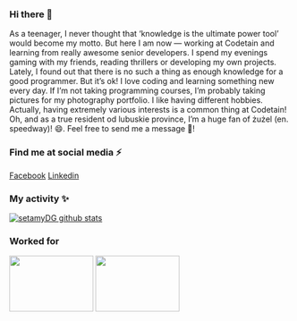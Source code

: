 ### Hi there 👋
As a teenager, I never thought that ‘knowledge is the ultimate power tool’ would become my motto. But here I am now — working at Codetain and learning from really awesome senior developers. I spend my evenings gaming with my friends, reading thrillers or developing my own projects. Lately, I found out that there is no such a thing as enough knowledge for a good programmer. But it’s ok! I love coding and learning something new every day. If I’m not taking programming courses, I’m probably taking pictures for my photography portfolio. I like having different hobbies. Actually, having extremely various interests is a common thing at Codetain! Oh, and as a true resident od lubuskie province, I’m a huge fan of żużel (en. speedway)! 😄. Feel free to send me a message 💬!

### Find me at social media ⚡
[Facebook](https://www.facebook.com/daniel.gola1)
[Linkedin](https://www.linkedin.com/in/daniel--gola/)

### My activity ✨
[![setamyDG github stats](https://github-readme-stats.vercel.app/api?username=setamyDG)](https://github.com/anuraghazra/github-readme-stats)

### Worked for
<img src="https://media-exp1.licdn.com/dms/image/C4D0BAQFCwwXYO8nINg/company-logo_200_200/0?e=2159024400&v=beta&t=h8bwPrwScNaMwWdfn27yWPgM4-KrZVe2dlppy06Egh0" width="150" height="100">

<img src="https://www.opzl.pl/gfx/members/astec_it_services_sp_z_o_o_logotype_m.jpg" width="150" height="100">

<!--
**setamyDG/setamyDG** is a ✨ _special_ ✨ repository because its `README.md` (this file) appears on your GitHub profile.

Here are some ideas to get you started:

- 🔭 I’m currently working on ...
- 🌱 I’m currently learning ...
- 👯 I’m looking to collaborate on ...
- 🤔 I’m looking for help with ...
- 💬 Ask me about ...
- 📫 How to reach me: ...
- 😄 Pronouns: ...
- ⚡ Fun fact: ...
-->
